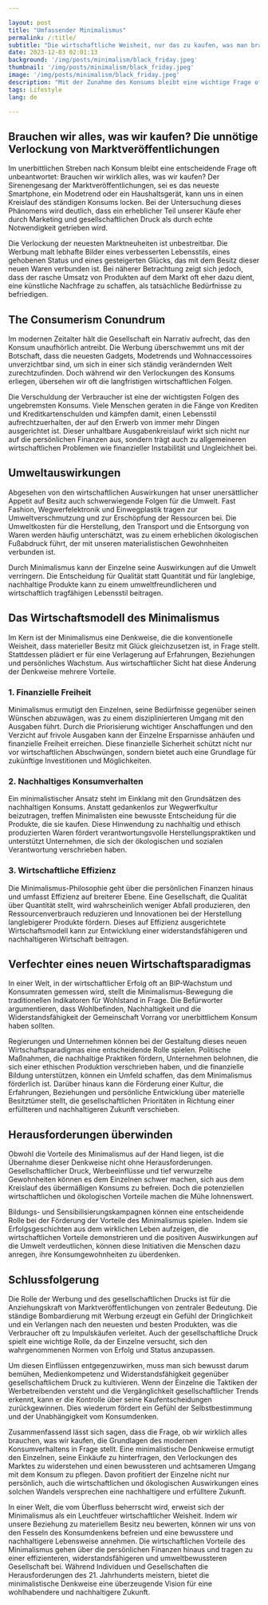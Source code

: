 ```yaml
---

layout: post 
title: "Umfassender Minimalismus"
permalink: /:title/ 
subtitle: "Die wirtschaftliche Weisheit, nur das zu kaufen, was man braucht"
date: 2023-12-03 02:01:13 
background: '/img/posts/minimalism/black_friday.jpeg'
thumbnail: '/img/posts/minimalism/black_friday.jpeg'
image: '/img/posts/minimalism/black_friday.jpeg'
description: "Mit der Zunahme des Konsums bleibt eine wichtige Frage oft unbeantwortet: Brauchen wir wirklich alles, was wir kaufen? Der Sirenengesang der Marktveröffentlichungen, sei es das neueste Smartphone, ein Modetrend oder ein Haushaltsgerät, kann uns in einen Kreislauf des ständigen Konsums locken. Bei der Untersuchung dieses Phänomens wird deutlich, dass ein erheblicher Teil unserer Käufe eher durch Marketing und gesellschaftlichen Druck als durch echte Notwendigkeit getrieben wird."
tags: Lifestyle
lang: de

---
```




## Brauchen wir alles, was wir kaufen? Die unnötige Verlockung von Marktveröffentlichungen

Im unerbittlichen Streben nach Konsum bleibt eine entscheidende Frage oft unbeantwortet: Brauchen wir wirklich alles, was wir kaufen? Der Sirenengesang der Marktveröffentlichungen, sei es das neueste Smartphone, ein Modetrend oder ein Haushaltsgerät, kann uns in einen Kreislauf des ständigen Konsums locken. Bei der Untersuchung dieses Phänomens wird deutlich, dass ein erheblicher Teil unserer Käufe eher durch Marketing und gesellschaftlichen Druck als durch echte Notwendigkeit getrieben wird.

Die Verlockung der neuesten Marktneuheiten ist unbestreitbar. Die Werbung malt lebhafte Bilder eines verbesserten Lebensstils, eines gehobenen Status und eines gesteigerten Glücks, das mit dem Besitz dieser neuen Waren verbunden ist. Bei näherer Betrachtung zeigt sich jedoch, dass der rasche Umsatz von Produkten auf dem Markt oft eher dazu dient, eine künstliche Nachfrage zu schaffen, als tatsächliche Bedürfnisse zu befriedigen.

## The Consumerism Conundrum

Im modernen Zeitalter hält die Gesellschaft ein Narrativ aufrecht, das den Konsum unaufhörlich antreibt. Die Werbung überschwemmt uns mit der Botschaft, dass die neuesten Gadgets, Modetrends und Wohnaccessoires unverzichtbar sind, um sich in einer sich ständig verändernden Welt zurechtzufinden. Doch während wir den Verlockungen des Konsums erliegen, übersehen wir oft die langfristigen wirtschaftlichen Folgen.

Die Verschuldung der Verbraucher ist eine der wichtigsten Folgen des ungebremsten Konsums. Viele Menschen geraten in die Fänge von Krediten und Kreditkartenschulden und kämpfen damit, einen Lebensstil aufrechtzuerhalten, der auf den Erwerb von immer mehr Dingen ausgerichtet ist. Dieser unhaltbare Ausgabenkreislauf wirkt sich nicht nur auf die persönlichen Finanzen aus, sondern trägt auch zu allgemeineren wirtschaftlichen Problemen wie finanzieller Instabilität und Ungleichheit bei.

## Umweltauswirkungen

Abgesehen von den wirtschaftlichen Auswirkungen hat unser unersättlicher Appetit auf Besitz auch schwerwiegende Folgen für die Umwelt. Fast Fashion, Wegwerfelektronik und Einwegplastik tragen zur Umweltverschmutzung und zur Erschöpfung der Ressourcen bei. Die Umweltkosten für die Herstellung, den Transport und die Entsorgung von Waren werden häufig unterschätzt, was zu einem erheblichen ökologischen Fußabdruck führt, der mit unseren materialistischen Gewohnheiten verbunden ist.

Durch Minimalismus kann der Einzelne seine Auswirkungen auf die Umwelt verringern. Die Entscheidung für Qualität statt Quantität und für langlebige, nachhaltige Produkte kann zu einem umweltfreundlicheren und wirtschaftlich tragfähigen Lebensstil beitragen.

## Das Wirtschaftsmodell des Minimalismus

Im Kern ist der Minimalismus eine Denkweise, die die konventionelle Weisheit, dass materieller Besitz mit Glück gleichzusetzen ist, in Frage stellt. Stattdessen plädiert er für eine Verlagerung auf Erfahrungen, Beziehungen und persönliches Wachstum. Aus wirtschaftlicher Sicht hat diese Änderung der Denkweise mehrere Vorteile.

### 1. Finanzielle Freiheit

Minimalismus ermutigt den Einzelnen, seine Bedürfnisse gegenüber seinen Wünschen abzuwägen, was zu einem disziplinierteren Umgang mit den Ausgaben führt. Durch die Priorisierung wichtiger Anschaffungen und den Verzicht auf frivole Ausgaben kann der Einzelne Ersparnisse anhäufen und finanzielle Freiheit erreichen. Diese finanzielle Sicherheit schützt nicht nur vor wirtschaftlichen Abschwüngen, sondern bietet auch eine Grundlage für zukünftige Investitionen und Möglichkeiten.

### 2. Nachhaltiges Konsumverhalten

Ein minimalistischer Ansatz steht im Einklang mit den Grundsätzen des nachhaltigen Konsums. Anstatt gedankenlos zur Wegwerfkultur beizutragen, treffen Minimalisten eine bewusste Entscheidung für die Produkte, die sie kaufen. Diese Hinwendung zu nachhaltig und ethisch produzierten Waren fördert verantwortungsvolle Herstellungspraktiken und unterstützt Unternehmen, die sich der ökologischen und sozialen Verantwortung verschrieben haben.

### 3. Wirtschaftliche Effizienz

Die Minimalismus-Philosophie geht über die persönlichen Finanzen hinaus und umfasst Effizienz auf breiterer Ebene. Eine Gesellschaft, die Qualität über Quantität stellt, wird wahrscheinlich weniger Abfall produzieren, den Ressourcenverbrauch reduzieren und Innovationen bei der Herstellung langlebigerer Produkte fördern. Dieses auf Effizienz ausgerichtete Wirtschaftsmodell kann zur Entwicklung einer widerstandsfähigeren und nachhaltigeren Wirtschaft beitragen.

## Verfechter eines neuen Wirtschaftsparadigmas

In einer Welt, in der wirtschaftlicher Erfolg oft an BIP-Wachstum und Konsumraten gemessen wird, stellt die Minimalismus-Bewegung die traditionellen Indikatoren für Wohlstand in Frage. Die Befürworter argumentieren, dass Wohlbefinden, Nachhaltigkeit und die Widerstandsfähigkeit der Gemeinschaft Vorrang vor unerbittlichem Konsum haben sollten.

Regierungen und Unternehmen können bei der Gestaltung dieses neuen Wirtschaftsparadigmas eine entscheidende Rolle spielen. Politische Maßnahmen, die nachhaltige Praktiken fördern, Unternehmen belohnen, die sich einer ethischen Produktion verschrieben haben, und die finanzielle Bildung unterstützen, können ein Umfeld schaffen, das dem Minimalismus förderlich ist. Darüber hinaus kann die Förderung einer Kultur, die Erfahrungen, Beziehungen und persönliche Entwicklung über materielle Besitztümer stellt, die gesellschaftlichen Prioritäten in Richtung einer erfüllteren und nachhaltigeren Zukunft verschieben.

## Herausforderungen überwinden

Obwohl die Vorteile des Minimalismus auf der Hand liegen, ist die Übernahme dieser Denkweise nicht ohne Herausforderungen. Gesellschaftlicher Druck, Werbeeinflüsse und tief verwurzelte Gewohnheiten können es dem Einzelnen schwer machen, sich aus dem Kreislauf des übermäßigen Konsums zu befreien. Doch die potenziellen wirtschaftlichen und ökologischen Vorteile machen die Mühe lohnenswert.

Bildungs- und Sensibilisierungskampagnen können eine entscheidende Rolle bei der Förderung der Vorteile des Minimalismus spielen. Indem sie Erfolgsgeschichten aus dem wirklichen Leben aufzeigen, die wirtschaftlichen Vorteile demonstrieren und die positiven Auswirkungen auf die Umwelt verdeutlichen, können diese Initiativen die Menschen dazu anregen, ihre Konsumgewohnheiten zu überdenken.

## Schlussfolgerung

Die Rolle der Werbung und des gesellschaftlichen Drucks ist für die Anziehungskraft von Marktveröffentlichungen von zentraler Bedeutung. Die ständige Bombardierung mit Werbung erzeugt ein Gefühl der Dringlichkeit und ein Verlangen nach den neuesten und besten Produkten, was die Verbraucher oft zu Impulskäufen verleitet. Auch der gesellschaftliche Druck spielt eine wichtige Rolle, da der Einzelne versucht, sich den wahrgenommenen Normen von Erfolg und Status anzupassen.

Um diesen Einflüssen entgegenzuwirken, muss man sich bewusst darum bemühen, Medienkompetenz und Widerstandsfähigkeit gegenüber gesellschaftlichem Druck zu kultivieren. Wenn der Einzelne die Taktiken der Werbetreibenden versteht und die Vergänglichkeit gesellschaftlicher Trends erkennt, kann er die Kontrolle über seine Kaufentscheidungen zurückgewinnen. Dies wiederum fördert ein Gefühl der Selbstbestimmung und der Unabhängigkeit vom Konsumdenken.

Zusammenfassend lässt sich sagen, dass die Frage, ob wir wirklich alles brauchen, was wir kaufen, die Grundlagen des modernen Konsumverhaltens in Frage stellt. Eine minimalistische Denkweise ermutigt den Einzelnen, seine Einkäufe zu hinterfragen, den Verlockungen des Marktes zu widerstehen und einen bewussteren und achtsameren Umgang mit dem Konsum zu pflegen. Davon profitiert der Einzelne nicht nur persönlich, auch die wirtschaftlichen und ökologischen Auswirkungen eines solchen Wandels versprechen eine nachhaltigere und erfülltere Zukunft.

In einer Welt, die vom Überfluss beherrscht wird, erweist sich der Minimalismus als ein Leuchtfeuer wirtschaftlicher Weisheit. Indem wir unsere Beziehung zu materiellem Besitz neu bewerten, können wir uns von den Fesseln des Konsumdenkens befreien und eine bewusstere und nachhaltigere Lebensweise annehmen. Die wirtschaftlichen Vorteile des Minimalismus gehen über die persönlichen Finanzen hinaus und tragen zu einer effizienteren, widerstandsfähigeren und umweltbewussteren Gesellschaft bei. Während Individuen und Gesellschaften die Herausforderungen des 21. Jahrhunderts meistern, bietet die minimalistische Denkweise eine überzeugende Vision für eine wohlhabendere und nachhaltigere Zukunft.
